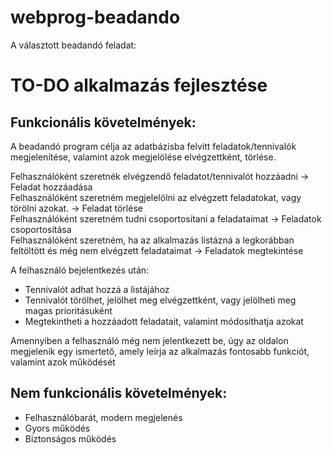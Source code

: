 # webprog-beadando

A választott beadandó feladat:

<h1>TO-DO alkalmazás fejlesztése</h1>

<h2>Funkcionális követelmények:</h2>
A beadandó program célja az adatbázisba felvitt feladatok/tennivalók megjelenítése, valamint azok megjelölése elvégzettként, törlése.   

Felhasználóként szeretnék elvégzendő feladatot/tennivalót hozzáadni -> Feladat hozzáadása <br>
Felhasználóként szeretném megjelelölni az elvégzett feladatokat, vagy törölni azokat. -> Feladat törlése <br>
Felhasználóként szeretném tudni csoportosítani a feladataimat -> Feladatok csoportosítása <br>
Felhasználóként szeretném, ha az alkalmazás listázná a legkorábban feltöltött és még nem elvégzett feladataimat -> Feladatok megtekintése <br>

A felhasználó bejelentkezés után:
 - Tennivalót adhat hozzá a listájához
 - Tennivalót törölhet, jelölhet meg elvégzettként, vagy jelölheti meg magas prioritásuként
 - Megtekintheti a hozzáadott feladatait, valamint módosíthatja azokat

Amennyiben a felhasználó még nem jelentkezett be, úgy az oldalon megjelenik egy ismertető, amely leírja az alkalmazás fontosabb funkciót,
valamint azok működését

<h2>Nem funkcionális követelmények:</h2>
<ul>
<li>Felhasználóbarát, modern megjelenés</li>
<li>Gyors működés</li>
<li>Biztonságos működés</li>
</ul>

